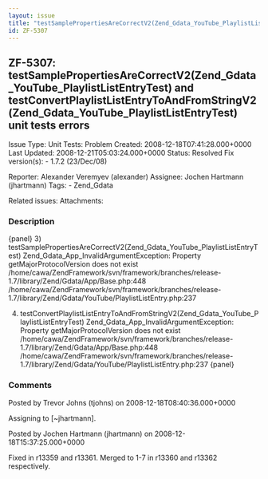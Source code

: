 ```yaml
---
layout: issue
title: "testSamplePropertiesAreCorrectV2(Zend_Gdata_YouTube_PlaylistListEntryTest) and testConvertPlaylistListEntryToAndFromStringV2(Zend_Gdata_YouTube_PlaylistListEntryTest) unit tests errors"
id: ZF-5307
---
```


ZF-5307: testSamplePropertiesAreCorrectV2(Zend\_Gdata\_YouTube\_PlaylistListEntryTest) and testConvertPlaylistListEntryToAndFromStringV2(Zend\_Gdata\_YouTube\_PlaylistListEntryTest) unit tests errors
-------------------------------------------------------------------------------------------------------------------------------------------------------------------------------------------------------

 Issue Type: Unit Tests: Problem Created: 2008-12-18T07:41:28.000+0000 Last Updated: 2008-12-21T05:03:24.000+0000 Status: Resolved Fix version(s): - 1.7.2 (23/Dec/08)
 
 Reporter:  Alexander Veremyev (alexander)  Assignee:  Jochen Hartmann (jhartmann)  Tags: - Zend\_Gdata
 
 Related issues: 
 Attachments: 
### Description

{panel} 3) testSamplePropertiesAreCorrectV2(Zend\_Gdata\_YouTube\_PlaylistListEntryTest) Zend\_Gdata\_App\_InvalidArgumentException: Property getMajorProtocolVersion does not exist /home/cawa/ZendFramework/svn/framework/branches/release-1.7/library/Zend/Gdata/App/Base.php:448 /home/cawa/ZendFramework/svn/framework/branches/release-1.7/library/Zend/Gdata/YouTube/PlaylistListEntry.php:237

4) testConvertPlaylistListEntryToAndFromStringV2(Zend\_Gdata\_YouTube\_PlaylistListEntryTest) Zend\_Gdata\_App\_InvalidArgumentException: Property getMajorProtocolVersion does not exist /home/cawa/ZendFramework/svn/framework/branches/release-1.7/library/Zend/Gdata/App/Base.php:448 /home/cawa/ZendFramework/svn/framework/branches/release-1.7/library/Zend/Gdata/YouTube/PlaylistListEntry.php:237 {panel}

 

 

### Comments

Posted by Trevor Johns (tjohns) on 2008-12-18T08:40:36.000+0000

Assigning to [~jhartmann].

 

 

Posted by Jochen Hartmann (jhartmann) on 2008-12-18T15:37:25.000+0000

Fixed in r13359 and r13361. Merged to 1-7 in r13360 and r13362 respectively.

 

 